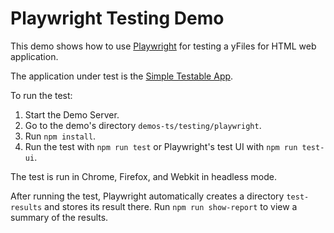 <!--
 //////////////////////////////////////////////////////////////////////////////
 // @license
 // This file is part of yFiles for HTML 2.6.
 // Use is subject to license terms.
 //
 // Copyright (c) 2000-2024 by yWorks GmbH, Vor dem Kreuzberg 28,
 // 72070 Tuebingen, Germany. All rights reserved.
 //
 //////////////////////////////////////////////////////////////////////////////
-->
# Playwright Testing Demo

This demo shows how to use [Playwright](https://playwright.dev/) for testing a yFiles for HTML web application.

The application under test is the [Simple Testable App](../application-under-test/index.html).

To run the test:

1.  Start the Demo Server.
2.  Go to the demo's directory `demos-ts/testing/playwright`.
3.  Run `npm install`.
4.  Run the test with `npm run test` or Playwright's test UI with `npm run test-ui`.

The test is run in Chrome, Firefox, and Webkit in headless mode.

After running the test, Playwright automatically creates a directory `test-results` and stores its result there. Run `npm run show-report` to view a summary of the results.
